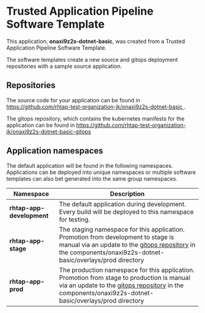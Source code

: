 # Trusted Application Pipeline Software Template

This application, **onaxi9z2s-dotnet-basic**, was created from a Trusted Application Pipeline Software Template.

The software templates create a new source and gitops deployment repositories with a sample source application. 

## Repositories

The source code for your application can be found in [https://github.com/rhtap-test-organization-jk/onaxi9z2s-dotnet-basic ](https://github.com/rhtap-test-organization-jk/onaxi9z2s-dotnet-basic ).
 
The gitops repository, which contains the kubernetes manifests for the application can be found in 
[https://github.com/rhtap-test-organization-jk/onaxi9z2s-dotnet-basic-gitops ](https://github.com/rhtap-test-organization-jk/onaxi9z2s-dotnet-basic-gitops ) 

## Application namespaces 

The default application will be found in the following namespaces. Applications can be deployed into unique namespaces or multiple software templates can also bet generated into the same group namespaces.  

|  Namespace   |  Description   |  
| -------- | -------- |   
| **rhtap-app-development** | The default application during development. Every build will be deployed to this namespace for testing. | 
| **rhtap-app-stage** | The staging namespace for this application. Promotion from development to stage is manual via an update to the [gitops repository](https://github.com/rhtap-test-organization-jk/onaxi9z2s-dotnet-basic-gitops ) in the components/onaxi9z2s-dotnet-basic/overlays/prod directory |  
| **rhtap-app-prod** | The production namespace for this application. Promotion from stage to production is manual via an update to the [gitops repository](https://github.com/rhtap-test-organization-jk/onaxi9z2s-dotnet-basic-gitops ) in the components/onaxi9z2s-dotnet-basic/overlays/prod directory | 